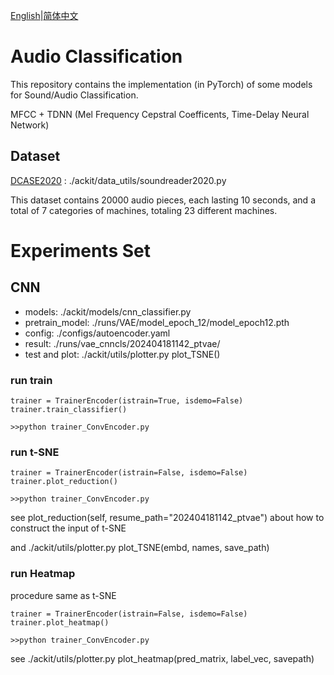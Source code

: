 [English](README.md)|[简体中文](README_cn.md)
# Audio Classification
This repository contains the implementation (in PyTorch) of some models for Sound/Audio Classification.

MFCC + TDNN (Mel Frequency Cepstral Coefficents, Time-Delay Neural Network)

## Dataset
[DCASE2020](https://zenodo.org/record/3678171)
  : ./ackit/data_utils/soundreader2020.py

This dataset contains 20000 audio pieces, each lasting 10 seconds, and a total of 7 categories of machines, totaling 23 different machines.

# Experiments Set

## CNN
- models: ./ackit/models/cnn_classifier.py
- pretrain_model: ./runs/VAE/model_epoch_12/model_epoch12.pth
- config: ./configs/autoencoder.yaml
- result: ./runs/vae_cnncls/202404181142_ptvae/
- test and plot: ./ackit/utils/plotter.py plot_TSNE()

### run train
```text
trainer = TrainerEncoder(istrain=True, isdemo=False)
trainer.train_classifier()

>>python trainer_ConvEncoder.py
```

### run t-SNE
```text
trainer = TrainerEncoder(istrain=False, isdemo=False)
trainer.plot_reduction()

>>python trainer_ConvEncoder.py
```
see plot_reduction(self, resume_path="202404181142_ptvae") about how to construct the input of t-SNE

and ./ackit/utils/plotter.py plot_TSNE(embd, names, save_path)

### run Heatmap
procedure same as t-SNE
```text
trainer = TrainerEncoder(istrain=False, isdemo=False)
trainer.plot_heatmap()

>>python trainer_ConvEncoder.py
```
see ./ackit/utils/plotter.py plot_heatmap(pred_matrix, label_vec, savepath)

